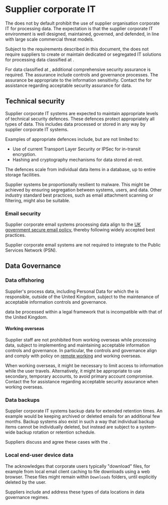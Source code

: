 # Supplier corporate IT

The does not by default prohibit the use of supplier organisation corporate IT for processing data. The expectation is that the supplier corporate IT environment is well designed, maintained, governed, and defended, in line with large scale commercial threat models.

Subject to the requirements described in this document, the does not require suppliers to create or maintain dedicated or segregated IT solutions for processing data classified at .

For data classified at , additional comprehensive security assurance is required. The assurance include controls and governance processes. The assurance be appropriate to the information sensitivity. Contact the for assistance regarding acceptable security assurance for data.

## Technical security

Supplier corporate IT systems are expected to maintain appropriate levels of technical security defences. These defences protect appropriately all types of data. This includes data processed or stored in any way by supplier corporate IT systems.

Examples of appropriate defences include, but are not limited to:

-   Use of current Transport Layer Security or IPSec for in-transit encryption.
-   Hashing and cryptography mechanisms for data stored at-rest.

The defences scale from individual data items in a database, up to entire storage facilities.

Supplier systems be proportionally resilient to malware. This might be achieved by ensuring segregation between systems, users, and data. Other industry standard best practices, such as email attachment scanning or filtering, might also be suitable.

### Email security

Supplier corporate email systems processing data align to the [UK government secure email policy](https://www.gov.uk/guidance/securing-government-email), thereby following widely accepted best practices.

Supplier corporate email systems are not required to integrate to the Public Services Network \(PSN\).

## Data Governance

### Data offshoring

Supplier's process data, including Personal Data for which the is responsible, outside of the United Kingdom, subject to the maintenance of acceptable information controls and governance.

data be processed within a legal framework that is incompatible with that of the United Kingdom.

#### Working overseas

Supplier staff are not prohibited from working overseas while processing data, subject to implementing and maintaining acceptable information controls and governance. In particular, the controls and governance align and comply with policy on [remote working](remote-working.md) and working overseas.

When working overseas, it might be necessary to limit access to information while the user travels. Alternatively, it might be appropriate to use secondary, temporary accounts, to avoid primary account compromise. Contact the for assistance regarding acceptable security assurance when working overseas.

### Data backups

Supplier corporate IT systems backup data for extended retention times. An example would be keeping archived or deleted emails for an additional few months. Backup systems also exist in such a way that individual backup items cannot be individually deleted, but instead are subject to a system-wide backup rotation or retention schedule.

Suppliers discuss and agree these cases with the .

### Local end-user device data

The acknowledges that corporate users typically "download" files, for example from local email client caching to file downloads using a web browser. These files might remain within `Downloads` folders, until explicitly deleted by the user.

Suppliers include and address these types of data locations in data governance regimes.

